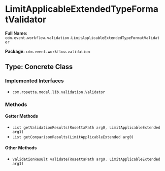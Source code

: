 # LimitApplicableExtendedTypeFormatValidator

**Full Name:** `cdm.event.workflow.validation.LimitApplicableExtendedTypeFormatValidator`

**Package:** `cdm.event.workflow.validation`

## Type: Concrete Class

### Implemented Interfaces

- `com.rosetta.model.lib.validation.Validator`

### Methods

#### Getter Methods

- `List getValidationResults(RosettaPath arg0, LimitApplicableExtended arg1)`
- `List getComparisonResults(LimitApplicableExtended arg0)`

#### Other Methods

- `ValidationResult validate(RosettaPath arg0, LimitApplicableExtended arg1)`

